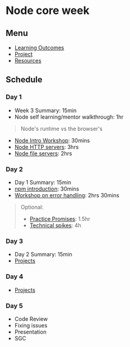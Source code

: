 # Node core week

## Menu

- [Learning Outcomes](./learning-outcomes.md)
- [Project](./project.md)
- [Resources](./resources)

## Schedule

### Day 1

- Week 3 Summary: 15min
- Node self learning/mentor walkthrough: 1hr
> Node's runtime vs the browser's
- [Node Intro Workshop](https://github.com/WebAhead/node-introduction): 30mins
- [Node HTTP servers](https://github.com/oliverjam/node-http-server): 3hrs
- [Node file servers](https://github.com/WebAhead/node-file-server): 2hrs


### Day 2

- Day 1 Summary: 15min
- [npm introduction](https://github.com/WebAhead/npm-introduction): 30mins
- [Workshop on error handling](https://github.com/WebAhead/learn-node-error-handling): 2hrs 30mins

> Optional:
> - [Practice Promises](https://github.com/oliverjam/promise-practice): 1.5hr
> - [Technical spikes](./spikes.md): 4h

### Day 3

- Day 2 Summary: 15min
- [Projects](./project.md)

### Day 4
- [Projects](./project.md)

### Day 5

- Code Review
- Fixing issues
- Presentation
- SGC
